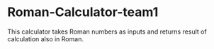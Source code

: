 # Roman-Calculator-team1
This calculator takes Roman numbers as inputs and returns result of calculation also in Roman.
